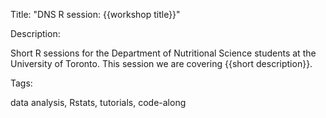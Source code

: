 
Title: "DNS R session: {{workshop title}}"

Description:

Short R sessions for the Department of Nutritional Science students at the University of Toronto. This session we are covering {{short description}}.

Tags:

data analysis, Rstats, tutorials, code-along
